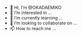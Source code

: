 - 👋 Hi, I’m @OKADAEMIKO
- 👀 I’m interested in ...
- 🌱 I’m currently learning ...
- 💞️ I’m looking to collaborate on ...
- 📫 How to reach me ...

<!---
OKADAEMIKO/OKADAEMIKO is a ✨ special ✨ repository because its `README.md` (this file) appears on your GitHub profile.
You can click the Preview link to take a look at your changes.
--->
